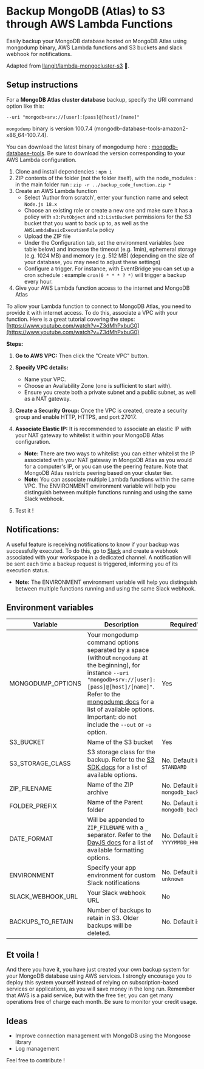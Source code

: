# Backup MongoDB (Atlas) to S3 through AWS Lambda Functions

Easily backup your MongoDB database hosted on MongoDB Atlas using mongodump binary, AWS Lambda functions and S3 buckets and slack webhook for notifications.

Adapted from [llangit/lambda-mongocluster-s3](https://github.com/llangit/lambda-mongocluster-s3) 🙏.

## Setup instructions

For a **MongoDB Atlas cluster database** backup, specify the URI command option like this:

`--uri "mongodb+srv://[user]:[pass]@[host]/[name]"`


`mongodump` binary is version 100.7.4 (mongodb-database-tools-amazon2-x86_64-100.7.4).

You can download the latest binary of mongodump here : [mongodb-database-tools](https://www.mongodb.com/try/download/database-tools). Be sure to download the version corresponding to your AWS Lambda configuration.

1. Clone and install dependencies : `npm i`
2. ZIP contents of the folder (not the folder itself), with the node_modules : in the main folder run : `zip -r ../backup_code_function.zip *`
3. Create an AWS Lambda function
   - Select 'Author from scratch', enter your function name and select `Node.js 18.x`
   - Choose an existing role or create a new one and make sure it has a policy with `s3:PutObject` and `s3:ListBucket` permissions for the S3 bucket that you want to back up to, as well as the `AWSLambdaBasicExecutionRole` policy
   - Upload the ZIP file
   - Under the Configuration tab, set the environment variables (see table below) and increase the timeout (e.g. 1min), ephemeral storage (e.g. 1024 MB) and memory (e.g. 512 MB) (depending on the size of your database, you may need to adjust these settings)
   - Configure a trigger. For instance, with EventBridge you can set up a cron schedule : example `cron(0 * * * ? *)` will trigger a backup every hour.
4. Give your AWS Lambda function access to the internet and MongoDB Atlas

To allow your Lambda function to connect to MongoDB Atlas, you need to provide it with internet access. To do this, associate a VPC with your function.
Here is a great tutorial covering the steps: [https://www.youtube.com/watch?v=Z3dMhPxbuG0](https://www.youtube.com/watch?v=Z3dMhPxbuG0)

**Steps:**

1. **Go to AWS VPC:** Then click the "Create VPC" button.
2. **Specify VPC details:**
   - Name your VPC.
   - Choose an Availability Zone (one is sufficient to start with).
   - Ensure you create both a private subnet and a public subnet, as well as a NAT gateway.
3. **Create a Security Group:** Once the VPC is created, create a security group and enable HTTP, HTTPS, and port 27017.
4. **Associate Elastic IP:** It is recommended to associate an elastic IP with your NAT gateway to whitelist it within your MongoDB Atlas configuration.
   - **Note:** There are two ways to whitelist: you can either whitelist the IP associated with your NAT gateway in MongoDB Atlas as you would for a computer's IP, or you can use the peering feature. Note that MongoDB Atlas restricts peering based on your cluster tier.
   - **Note:** You can associate multiple Lambda functions within the same VPC. The ENVIRONMENT environment variable will help you distinguish between multiple functions running and using the same Slack webhook.

5. Test it !

## Notifications:

A useful feature is receiving notifications to know if your backup was successfully executed. To do this, go to [Slack](https://api.slack.com/messaging/webhooks) and create a webhook associated with your workspace in a dedicated channel.
A notification will be sent each time a backup request is triggered, informing you of its execution status.
   - **Note:** The ENVIRONMENT environment variable will help you distinguish between multiple functions running and using the same Slack webhook.


## Environment variables

| Variable           | Description                                                                                                                                                                            | Required?                    |
|--------------------|----------------------------------------------------------------------------------------------------------------------------------------------------------------------------------------|------------------------------|
| MONGODUMP_OPTIONS  | Your mongodump command options separated by a space (without `mongodump` at the beginning), for instance `--uri "mongodb+srv://[user]:[pass]@[host]/[name]"`. Refer to the [mongodump docs](https://docs.mongodb.com/database-tools/mongodump/) for a list of available options. Important: do not include the `--out` or `-o` option. | Yes                          |
| S3_BUCKET          | Name of the S3 bucket                                                                                                                                                                  | Yes                          |
| S3_STORAGE_CLASS   | S3 storage class for the backup. Refer to the [S3 SDK docs](https://docs.aws.amazon.com/AWSJavaScriptSDK/latest/AWS/S3.html) for a list of available options.                          | No. Default is `STANDARD`    |
| ZIP_FILENAME       | Name of the ZIP archive                                                                                                                                                                | No. Default is `mongodb_backup` |
| FOLDER_PREFIX      | Name of the Parent folder                                                                                                                                                              | No. Default is `mongodb_backups` |
| DATE_FORMAT        | Will be appended to `ZIP_FILENAME` with a `_` separator. Refer to the [DayJS docs](https://day.js.org/docs/en/display/format) for a list of available formatting options.                | No. Default is `YYYYMMDD_HHmmss` |
| ENVIRONMENT        | Specify your app environment for custom Slack notifications                                                                                                                            | No. Default is `unknown`     |
| SLACK_WEBHOOK_URL  | Your Slack webhook URL                                                                                                                                                                 | No                           |
| BACKUPS_TO_RETAIN  | Number of backups to retain in S3. Older backups will be deleted.                                                                                                                       | No. Default is `10`          |

## Et voila ! 

And there you have it, you have just created your own backup system for your MongoDB database using AWS services. I strongly encourage you to deploy this system yourself instead of relying on subscription-based services or applications, as you will save money in the long run. Remember that AWS is a paid service, but with the free tier, you can get many operations free of charge each month. Be sure to monitor your credit usage.


## Ideas 

- Improve connection management with MongoDB using the Mongoose library
- Log management  

Feel free to contribute ! 